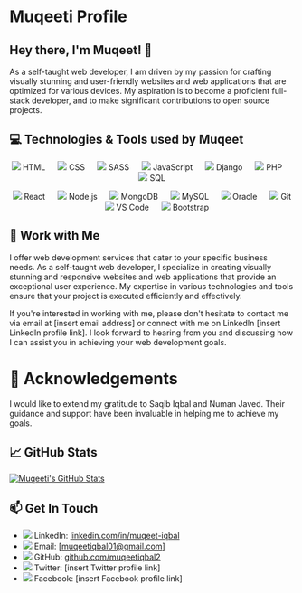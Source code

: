 # Muqeeti Profile

## Hey there, I'm Muqeet! 👋

As a self-taught web developer, I am driven by my passion for crafting visually stunning and user-friendly websites and web applications that are optimized for various devices. My aspiration is to become a proficient full-stack developer, and to make significant contributions to open source projects.

## 💻 Technologies & Tools used by Muqeet
<p align="center">
  <img src="https://img.icons8.com/color/48/000000/html-5.png"/> HTML
  &emsp;
  <img src="https://img.icons8.com/color/48/000000/css3.png"/> CSS
  &emsp;
  <img src="https://img.icons8.com/color/48/000000/sass.png"/> SASS
  &emsp;
  <img src="https://img.icons8.com/color/48/000000/javascript.png"/> JavaScript
  &emsp;
  <img src="https://img.icons8.com/color/48/000000/django.png"/> Django
  &emsp;
  <img src="https://img.icons8.com/color/48/000000/php.png"/> PHP
  &emsp;
  <img src="https://img.icons8.com/color/48/000000/sql.png"/> SQL
</p>

<p align="center">
  <img src="https://img.icons8.com/color/48/000000/react-native.png"/> React
  &emsp;
  <img src="https://img.icons8.com/color/48/000000/nodejs.png"/> Node.js
  &emsp;
  <img src="https://img.icons8.com/color/48/000000/mongodb.png"/> MongoDB
  &emsp;
  <img src="https://img.icons8.com/color/48/000000/mysql-logo.png"/> MySQL
  &emsp;
  <img src="https://img.icons8.com/color/48/000000/oracle.png"/> Oracle
  &emsp;
  <img src="https://img.icons8.com/color/48/000000/git.png"/> Git
  &emsp;
  <img src="https://img.icons8.com/color/48/000000/visual-studio-code-2019.png"/> VS Code
  &emsp;
  <img src="https://img.icons8.com/color/48/000000/bootstrap.png"/> Bootstrap
</p>



## 💼 Work with Me

I offer web development services that cater to your specific business needs. As a self-taught web developer, I specialize in creating visually stunning and responsive websites and web applications that provide an exceptional user experience. My expertise in various technologies and tools ensure that your project is executed efficiently and effectively.

If you're interested in working with me, please don't hesitate to contact me via email at [insert email address] or connect with me on LinkedIn [insert LinkedIn profile link]. I look forward to hearing from you and discussing how I can assist you in achieving your web development goals.

# 🙏 Acknowledgements

I would like to extend my gratitude to Saqib Iqbal and Numan Javed. Their guidance and support have been invaluable in helping me to achieve my goals.


## 📈 GitHub Stats

[![Muqeeti's GitHub Stats](https://github-readme-stats.vercel.app/api?username=muqeetiqbal2&show_icons=true&hide_border=true&count_private=true&theme=tokyonight)](https://github.com/muqeetiqbal2)

## 📫 Get In Touch
- <img src="https://img.icons8.com/ios-filled/30/0077b5/linkedin.png"/> LinkedIn: [linkedin.com/in/muqeet-iqbal](https://www.linkedin.com/in/muqeet-iqbal-aa62b724a)
- <img src="https://img.icons8.com/ios-filled/30/0077b5/email.png"/> Email: [muqeetiqbal01@gmail.com]
- <img src="https://img.icons8.com/ios-filled/30/0077b5/github.png"/> GitHub: [github.com/muqeetiqbal2](https://github.com/muqeetiqbal2)
- <img src="https://img.icons8.com/ios-filled/30/0077b5/twitter.png"/> Twitter: [insert Twitter profile link]
- <img src="https://img.icons8.com/ios-filled/30/0077b5/facebook.png"/> Facebook: [insert Facebook profile link]

